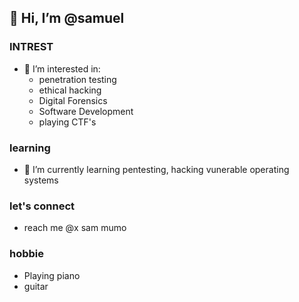 ## 👋 Hi, I’m @samuel

### INTREST
- 👀 I’m interested in:
  * penetration testing
  * ethical hacking
  * Digital Forensics
  * Software Development
  * playing CTF's
    
### learning
- 🌱 I’m currently learning pentesting, hacking vunerable operating systems

### let's connect
- reach me @x sam mumo

### hobbie
  * Playing piano
  * guitar

<!---
ssammueel/ssammueel is a ✨ special ✨ repository because its `README.md` (this file) appears on your GitHub profile.
You can click the Preview link to take a look at your changes.
--->
